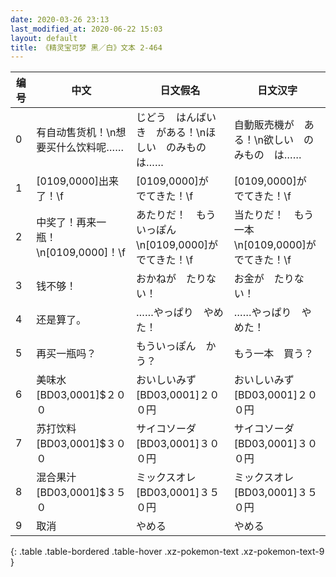 ```yaml
---
date: 2020-03-26 23:13
last_modified_at: 2020-06-22 15:03
layout: default
title: 《精灵宝可梦 黑／白》文本 2-464
---
```

| 编号 | 中文 | 日文假名 | 日文汉字 |
| ---- | ---- | ---- | --- |
| 0 | 有自动售货机！\n想要买什么饮料呢…… | じどう　はんばいき　がある！\nほしい　のみもの　は…… | 自動販売機が　ある！\n欲しい　のみもの　は…… |
| 1 | [0109,0000]出来了！\f | [0109,0000]が　でてきた！\f | [0109,0000]が　でてきた！\f |
| 2 | 中奖了！再来一瓶！\n[0109,0000]！\f | あたりだ！　もういっぽん\n[0109,0000]が　でてきた！\f | 当たりだ！　もう一本\n[0109,0000]が　でてきた！\f |
| 3 | 钱不够！ | おかねが　たりない！ | お金が　たりない！ |
| 4 | 还是算了。 | ……やっぱり　やめた！ | ……やっぱり　やめた！ |
| 5 | 再买一瓶吗？ | もういっぽん　かう？ | もう一本　買う？ |
| 6 | 美味水[BD03,0001]$２００ | おいしいみず[BD03,0001]２００円 | おいしいみず[BD03,0001]２００円 |
| 7 | 苏打饮料[BD03,0001]$３００ | サイコソーダ[BD03,0001]３００円 | サイコソーダ[BD03,0001]３００円 |
| 8 | 混合果汁[BD03,0001]$３５０ | ミックスオレ[BD03,0001]３５０円 | ミックスオレ[BD03,0001]３５０円 |
| 9 | 取消 | やめる | やめる |
{: .table .table-bordered .table-hover .xz-pokemon-text .xz-pokemon-text-9 }